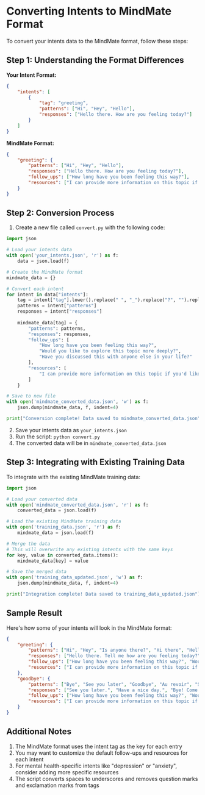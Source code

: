 # Converting Intents to MindMate Format

To convert your intents data to the MindMate format, follow these steps:

## Step 1: Understanding the Format Differences

**Your Intent Format:**
```json
{
    "intents": [
        {
            "tag": "greeting",
            "patterns": ["Hi", "Hey", "Hello"],
            "responses": ["Hello there. How are you feeling today?"]
        }
    ]
}
```

**MindMate Format:**
```json
{
    "greeting": {
        "patterns": ["Hi", "Hey", "Hello"],
        "responses": ["Hello there. How are you feeling today?"],
        "follow_ups": ["How long have you been feeling this way?"],
        "resources": ["I can provide more information on this topic if you'd like."]
    }
}
```

## Step 2: Conversion Process

1. Create a new file called `convert.py` with the following code:

```python
import json

# Load your intents data
with open('your_intents.json', 'r') as f:
    data = json.load(f)

# Create the MindMate format
mindmate_data = {}

# Convert each intent
for intent in data["intents"]:
    tag = intent["tag"].lower().replace(" ", "_").replace("?", "").replace("!", "")
    patterns = intent["patterns"]
    responses = intent["responses"]
    
    mindmate_data[tag] = {
        "patterns": patterns,
        "responses": responses,
        "follow_ups": [
            "How long have you been feeling this way?",
            "Would you like to explore this topic more deeply?",
            "Have you discussed this with anyone else in your life?"
        ],
        "resources": [
            "I can provide more information on this topic if you'd like."
        ]
    }

# Save to new file
with open('mindmate_converted_data.json', 'w') as f:
    json.dump(mindmate_data, f, indent=4)

print("Conversion complete! Data saved to mindmate_converted_data.json")
```

2. Save your intents data as `your_intents.json`
3. Run the script: `python convert.py`
4. The converted data will be in `mindmate_converted_data.json`

## Step 3: Integrating with Existing Training Data

To integrate with the existing MindMate training data:

```python
import json

# Load your converted data
with open('mindmate_converted_data.json', 'r') as f:
    converted_data = json.load(f)

# Load the existing MindMate training data
with open('training_data.json', 'r') as f:
    mindmate_data = json.load(f)

# Merge the data
# This will overwrite any existing intents with the same keys
for key, value in converted_data.items():
    mindmate_data[key] = value

# Save the merged data
with open('training_data_updated.json', 'w') as f:
    json.dump(mindmate_data, f, indent=4)

print("Integration complete! Data saved to training_data_updated.json")
```

## Sample Result

Here's how some of your intents will look in the MindMate format:

```json
{
    "greeting": {
        "patterns": ["Hi", "Hey", "Is anyone there?", "Hi there", "Hello", "Hey there", "Howdy", "Hola", "Bonjour", "Hay", "Sasa", "Good Evening", "Good afternoon"],
        "responses": ["Hello there. Tell me how are you feeling today?", "Hi there. What brings you here today?", "Hi there. How are you feeling today?", "Great to see you. How do you feel currently?", "Hello there. Glad to see you're back. What's going on in your world right now?"],
        "follow_ups": ["How long have you been feeling this way?", "Would you like to explore this topic more deeply?", "Have you discussed this with anyone else in your life?"],
        "resources": ["I can provide more information on this topic if you'd like."]
    },
    "goodbye": {
        "patterns": ["Bye", "See you later", "Goodbye", "Au revoir", "Sayonara", "ok bye", "Bye then", "Fare thee well"],
        "responses": ["See you later.", "Have a nice day.", "Bye! Come back again.", "I'll see you soon."],
        "follow_ups": ["How long have you been feeling this way?", "Would you like to explore this topic more deeply?", "Have you discussed this with anyone else in your life?"],
        "resources": ["I can provide more information on this topic if you'd like."]
    }
}
```

## Additional Notes

1. The MindMate format uses the intent tag as the key for each entry
2. You may want to customize the default follow-ups and resources for each intent
3. For mental health-specific intents like "depression" or "anxiety", consider adding more specific resources
4. The script converts spaces to underscores and removes question marks and exclamation marks from tags 